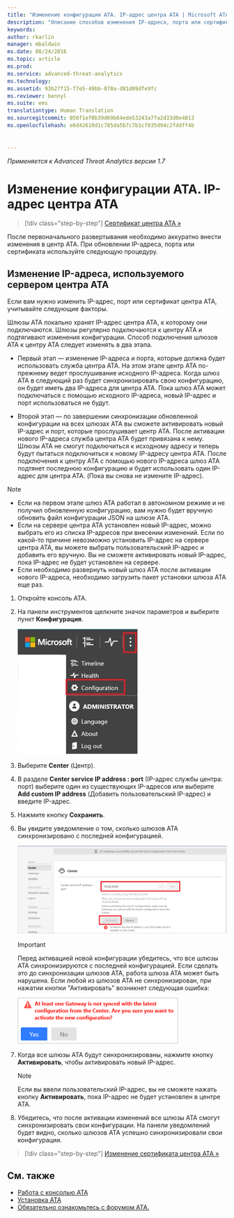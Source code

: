 ```yaml
---
title: "Изменение конфигурации АТА. IP-адрес центра АТА | Microsoft ATA"
description: "Описание способов изменения IP-адреса, порта или сертификата центра обработки ATA."
keywords: 
author: rkarlin
manager: mbaldwin
ms.date: 08/24/2016
ms.topic: article
ms.prod: 
ms.service: advanced-threat-analytics
ms.technology: 
ms.assetid: 93b27f15-f7e5-49bb-870a-d81d09dfe9fc
ms.reviewer: bennyl
ms.suite: ems
translationtype: Human Translation
ms.sourcegitcommit: 050f1ef0b39d69b64ede53243a7fa2d33d0e4813
ms.openlocfilehash: e6d42610d1c785da5b7c7b1cf035d94c2fddff4b


---
```


*Применяется к Advanced Threat Analytics версии 1.7*



# Изменение конфигурации АТА. IP-адрес центра АТА

>[!div class="step-by-step"]
[Сертификат центра ATA »](modifying-ata-config-centercert.md)

После первоначального развертывания необходимо аккуратно внести изменения в центр ATA. При обновлении IP-адреса, порта или сертификата используйте следующую процедуру.

## Изменение IP-адреса, используемого сервером центра ATA
Если вам нужно изменить IP-адрес, порт или сертификат центра ATA, учитывайте следующие факторы.

Шлюзы ATA локально хранят IP-адрес центра ATA, к которому они подключаются. Шлюзы регулярно подключаются к центру ATA и подтягивают изменения конфигурации. Способ подключения шлюзов ATA к центру ATA следует изменять в два этапа.

-   Первый этап — изменение IP-адреса и порта, которые должна будет использовать служба центра ATA. На этом этапе центр ATA по-прежнему ведет прослушивание исходного IP-адреса. Когда шлюз ATA в следующий раз будет синхронизировать свою конфигурацию, он будет иметь два IP-адреса для центра ATA. Пока шлюз ATA может подключаться с помощью исходного IP-адреса, новый IP-адрес и порт использоваться не будут.

-   Второй этап — по завершении синхронизации обновленной конфигурации на всех шлюзах АТА вы сможете активировать новый IP-адрес и порт, которые прослушивает центр АТА. После активации нового IP-адреса служба центра ATA будет привязана к нему. Шлюзы ATA не смогут подключиться к исходному адресу и теперь будут пытаться подключиться к новому IP-адресу центра ATA. После подключения к центру ATA с помощью нового IP-адреса шлюз ATA подтянет последнюю конфигурацию и будет использовать один IP-адрес для центра ATA. (Пока вы снова не измените IP-адрес).

> [!NOTE]
> -   Если на первом этапе шлюз ATA работал в автономном режиме и не получил обновленную конфигурацию, вам нужно будет вручную обновить файл конфигурации JSON на шлюзе ATA.
> -   Если на сервере центра ATA установлен новый IP-адрес, можно выбрать его из списка IP-адресов при внесении изменений. Если по какой-то причине невозможно установить IP-адрес на сервере центра ATA, вы можете выбрать пользовательский IP-адрес и добавить его вручную. Вы не сможете активировать новый IP-адрес, пока IP-адрес не будет установлен на сервере.
> -   Если необходимо развернуть новый шлюз ATA после активации нового IP-адреса, необходимо загрузить пакет установки шлюза ATA еще раз.

1.  Откройте консоль ATA.

2.  На панели инструментов щелкните значок параметров и выберите пункт **Конфигурация**.

    ![Значок параметров конфигурации ATA](media/ATA-config-icon.JPG)

3.  Выберите **Center** (Центр).

4.  В разделе **Center service IP address : port** (IP-адрес службы центра: порт) выберите один из существующих IP-адресов или выберите **Add custom IP address** (Добавить пользовательский IP-адрес) и введите IP-адрес.

5.  Нажмите кнопку **Сохранить**.

6.  Вы увидите уведомление о том, сколько шлюзов ATA синхронизировано с последней конфигурацией.

    ![Изображение синхронизированных шлюзов центра ATA](media/ATA-chge-IP-after-clicking-save.png)

    >[!IMPORTANT]
    >Перед активацией новой конфигурации убедитесь, что все шлюзы ATA синхронизируются с последней конфигурацией. Если сделать это до синхронизации шлюзов ATA, работа шлюза ATA может быть нарушена. Если любой из шлюзов ATA не синхронизирован, при нажатии кнопки "Активировать" возникнет следующая ошибка:
    >
    >    ![Ошибка синхронизации шлюза ATA](media/ataGW-not-synced.png)


7.  Когда все шлюзы ATA будут синхронизированы, нажмите кнопку **Активировать**, чтобы активировать новый IP-адрес.

    > [!NOTE]
    > Если вы ввели пользовательский IP-адрес, вы не сможете нажать кнопку **Активировать**, пока IP-адрес не будет установлен в центре ATA.

8.  Убедитесь, что после активации изменений все шлюзы ATA смогут синхронизировать свои конфигурации. На панели уведомлений будет видно, сколько шлюзов ATA успешно синхронизировали свои конфигурации.

>[!div class="step-by-step"]
[Изменение сертификата центра ATA »](modifying-ata-config-centercert.md)


## См. также
- [Работа с консолью ATA](working-with-ata-console.md)
- [Установка ATA](install-ata.md)
- [Обязательно ознакомьтесь с форумом ATA.](https://aka.ms/ata-forum)



<!--HONumber=Aug16_HO5-->



